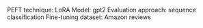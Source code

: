 PEFT technique: LoRA
Model: gpt2
Evaluation approach: sequence classification
Fine-tuning dataset: Amazon reviews
